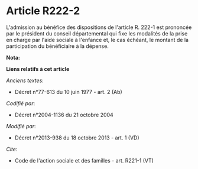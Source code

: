 # Article R222-2

L'admission au bénéfice des dispositions de l'article R. 222-1 est prononcée par le président du conseil départemental qui
fixe les modalités de la prise en charge par l'aide sociale à l'enfance et, le cas échéant, le montant de la participation du
bénéficiaire à la dépense.

**Nota:**



**Liens relatifs à cet article**

_Anciens textes_:

  - Décret n°77-613 du 10 juin 1977 - art. 2 (Ab)

_Codifié par_:

  - Décret n°2004-1136 du 21 octobre 2004

_Modifié par_:

  - Décret n°2013-938 du 18 octobre 2013 - art. 1 (VD)

_Cite_:

  - Code de l'action sociale et des familles - art. R221-1 (VT)
